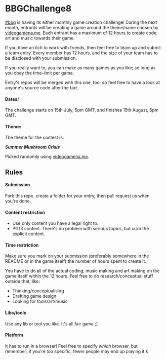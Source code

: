 # BBGChallenge8

[#bbg](http://hashbbg.com) is having its either monthly game creation challenge!  During the next month, entrants will be creating a game around the theme/name chosen by [videogamena.me](http://videogamena.me/).  Each entrant has a maximum of 12 hours to create code, art and music towards their game.

If you have an itch to work with friends, then feel free to team up and submit a team entry.  Every member has 12 hours, and the size of your team has to be disclosed with your submission.

If you really want to, you can make as many games as you like; so long as you obey the time-limit per game. 

Entry's repos will be merged with this one, too, so feel free to have a look at anyone's source code after the fact.  

#### Dates!

The challenge starts on 15th July, 5pm GMT, and finishes 15th August, 5pm GMT.

#### Theme:

The theme for the contest is:

***Summer Mushroom Crisis***

Picked randomly using [videogamena.me](http://videogamena.me/).

## Rules

#### Submission

Fork this repo, create a folder for your entry, then pull request us when you're done.

#### Content restriction

* Use only content you have a legal right to.
* PG13 content.  There's no problem with serious topics, but curb the explicit content.

#### Time restriction

Make sure you mark on your submission (preferably somewhere in the README or in the game itself) the number of hours spent to create it. 

You have to do all of the actual coding, music making and art making on the game itself within the 12 hours.  Feel free to do research/conceptual stuff outside that, like:

* Thinking/conceptualising
* Drafting game design
* Looking for tools/art/music

#### Libs/tools

Use any lib or tool you like.  It's all fair game ;)

#### Platform

It has to run in a browser! Feel free to specify *which* browser, but remember; if you're too specific, fewer people may end up playing it.k
